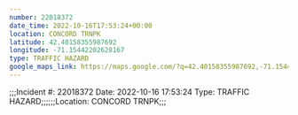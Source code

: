 ```yaml
---
number: 22018372
date_time: 2022-10-16T17:53:24+00:00
location: CONCORD TRNPK
latitude: 42.40158355987692
longitude: -71.15442202628167
type: TRAFFIC HAZARD
google_maps_link: https://maps.google.com/?q=42.40158355987692,-71.15442202628167
---
```


;;;Incident #: 22018372  Date: 2022-10-16 17:53:24   Type: TRAFFIC HAZARD;;;;;;Location: CONCORD TRNPK;;;
